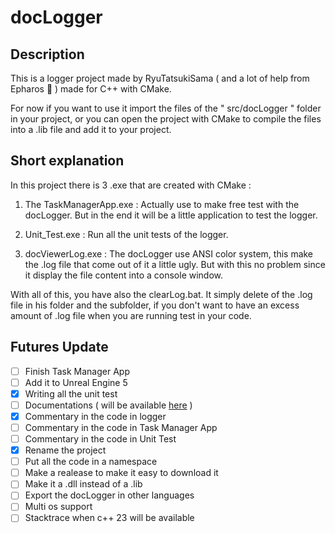 # docLogger

## Description

This is a logger project made by RyuTatsukiSama ( and a lot of help from Epharos 🙏 ) made for C++ with CMake.

For now if you want to use it import the files of the " src/docLogger " folder in your project, or you can open the project with CMake to compile the files into a .lib file and add it to your project.

## Short explanation

In this project there is 3 .exe that are created with CMake :

1. The TaskManagerApp.exe : Actually use to make free test with the docLogger. But in the end it will be a little application to test the logger.

2. Unit_Test.exe : Run all the unit tests of the logger.

3. docViewerLog.exe : The docLogger use ANSI color system, this make the .log file that come out of it a little ugly. But with this no problem since it display the file content into a console window.

With all of this, you have also the clearLog.bat. It simply delete of the .log file in his folder and the subfolder, if you don't want to have an excess amount of .log file when you are running test in your code.

## Futures Update

- [ ] Finish Task Manager App
- [ ] Add it to Unreal Engine 5
- [x] Writing all the unit test
- [ ] Documentations ( will be available [here](https://github.com/RyuTatsukiSama/docLogger/blob/main/Documentation.md) )
- [x] Commentary in the code in logger
- [ ] Commentary in the code in Task Manager App
- [ ] Commentary in the code in Unit Test
- [x] Rename the project
- [ ] Put all the code in a namespace
- [ ] Make a realease to make it easy to download it
- [ ] Make it a .dll instead of a .lib
- [ ] Export the docLogger in other languages
- [ ] Multi os support
- [ ] Stacktrace when c++ 23 will be available

